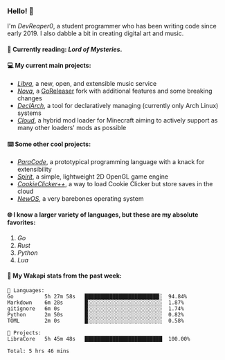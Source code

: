 ### Hello! 👋

I'm _DevReaper0_, a student programmer who has been writing code since early 2019. I also dabble a bit in creating digital art and music.

#### 📖 Currently reading: *Lord of Mysteries*.

#### 💻 My current main projects:

-   _[Libra](https://github.com/LibraMusic)_, a new, open, and extensible music service
-   _[Nova](https://github.com/LibraMusic/Nova)_, a [GoReleaser](https://github.com/goreleaser/goreleaser) fork with additional features and some breaking changes
-   _[DeclArch](https://github.com/DevReaper0/declarch)_, a tool for declaratively managing (currently only Arch Linux) systems
-   _[Cloud](https://github.com/CloudLoaderMC/CloudLoader)_, a hybrid mod loader for Minecraft aiming to actively support as many other loaders' mods as possible

#### ⌨️ Some other cool projects:

-   _[ParaCode](https://github.com/ParaCodeLang/ParaCode)_, a prototypical programming language with a knack for extensibility
-   _[Spirit](https://gitlab.com/DevReaper0/SpiritEngine)_, a simple, lightweight 2D OpenGL game engine
-   _[CookieClicker++](https://github.com/DevReaper0/CookieClickerPlusPlus)_, a way to load Cookie Clicker but store saves in the cloud
-   _[NewOS](https://github.com/DevReaper0/NewOS)_, a very barebones operating system

#### 🌐 I know a larger variety of languages, but these are my absolute favorites:

1. _Go_
2. _Rust_
3. _Python_
4. _Lua_

#### 📡 My Wakapi stats from the past week:

```text
💾 Languages:
Go          5h 27m 58s   ████████████████████████░  94.84%
Markdown    6m 28s       █░░░░░░░░░░░░░░░░░░░░░░░░  1.87%
gitignore   6m 0s        █░░░░░░░░░░░░░░░░░░░░░░░░  1.74%
Python      2m 50s       █░░░░░░░░░░░░░░░░░░░░░░░░  0.82%
TOML        2m 0s        █░░░░░░░░░░░░░░░░░░░░░░░░  0.58%

💼 Projects:
LibraCore   5h 45m 48s   █████████████████████████  100.00%

Total: 5 hrs 46 mins
```
